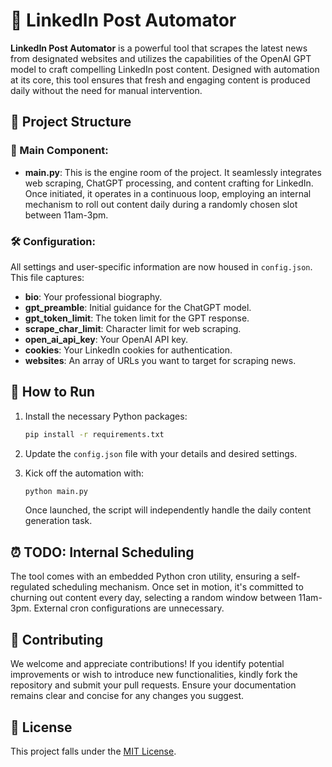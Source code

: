 # 🤖 LinkedIn Post Automator

**LinkedIn Post Automator** is a powerful tool that scrapes the latest news from designated websites and utilizes the capabilities of the OpenAI GPT model to craft compelling LinkedIn post content. Designed with automation at its core, this tool ensures that fresh and engaging content is produced daily without the need for manual intervention.

## 📁 Project Structure

### 🚀 Main Component:
- **main.py**: This is the engine room of the project. It seamlessly integrates web scraping, ChatGPT processing, and content crafting for LinkedIn. Once initiated, it operates in a continuous loop, employing an internal mechanism to roll out content daily during a randomly chosen slot between 11am-3pm.

### 🛠 Configuration:
All settings and user-specific information are now housed in `config.json`. This file captures:

- **bio**: Your professional biography.
- **gpt_preamble**: Initial guidance for the ChatGPT model.
- **gpt_token_limit**: The token limit for the GPT response.
- **scrape_char_limit**: Character limit for web scraping.
- **open_ai_api_key**: Your OpenAI API key.
- **cookies**: Your LinkedIn cookies for authentication.
- **websites**: An array of URLs you want to target for scraping news.

## 🚀 How to Run

1. Install the necessary Python packages:
    ```bash
    pip install -r requirements.txt
    ```

2. Update the `config.json` file with your details and desired settings.

3. Kick off the automation with:
    ```bash
    python main.py
    ```
   Once launched, the script will independently handle the daily content generation task.

## ⏰ TODO: Internal Scheduling

The tool comes with an embedded Python cron utility, ensuring a self-regulated scheduling mechanism. Once set in motion, it's committed to churning out content every day, selecting a random window between 11am-3pm. External cron configurations are unnecessary.

## 🤝 Contributing

We welcome and appreciate contributions! If you identify potential improvements or wish to introduce new functionalities, kindly fork the repository and submit your pull requests. Ensure your documentation remains clear and concise for any changes you suggest.

## 📜 License

This project falls under the [MIT License](LICENSE.md).

